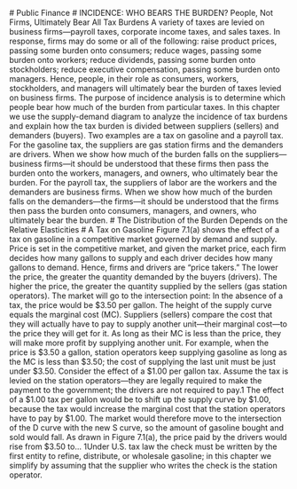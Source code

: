 \# Public Finance # INCIDENCE: WHO BEARS THE BURDEN? People, Not Firms, Ultimately Bear All Tax Burdens A variety of taxes are levied on business firms—payroll taxes, corporate income taxes, and sales taxes. In response, firms may do some or all of the following: raise product prices, passing some burden onto consumers; reduce wages, passing some burden onto workers; reduce dividends, passing some burden onto stockholders; reduce executive compensation, passing some burden onto managers. Hence, people, in their role as consumers, workers, stockholders, and managers will ultimately bear the burden of taxes levied on business firms. The purpose of incidence analysis is to determine which people bear how much of the burden from particular taxes. In this chapter we use the supply-demand diagram to analyze the incidence of tax burdens and explain how the tax burden is divided between suppliers (sellers) and demanders (buyers). Two examples are a tax on gasoline and a payroll tax. For the gasoline tax, the suppliers are gas station firms and the demanders are drivers. When we show how much of the burden falls on the suppliers—business firms—it should be understood that these firms then pass the burden onto the workers, managers, and owners, who ultimately bear the burden. For the payroll tax, the suppliers of labor are the workers and the demanders are business firms. When we show how much of the burden falls on the demanders—the firms—it should be understood that the firms then pass the burden onto consumers, managers, and owners, who ultimately bear the burden. # The Distribution of the Burden Depends on the Relative Elasticities # A Tax on Gasoline Figure 7.1(a) shows the effect of a tax on gasoline in a competitive market governed by demand and supply. Price is set in the competitive market, and given the market price, each firm decides how many gallons to supply and each driver decides how many gallons to demand. Hence, firms and drivers are “price takers.” The lower the price, the greater the quantity demanded by the buyers (drivers). The higher the price, the greater the quantity supplied by the sellers (gas station operators). The market will go to the intersection point: In the absence of a tax, the price would be $3.50 per gallon. The height of the supply curve equals the marginal cost (MC). Suppliers (sellers) compare the cost that they will actually have to pay to supply another unit—their marginal cost—to the price they will get for it. As long as their MC is less than the price, they will make more profit by supplying another unit. For example, when the price is $3.50 a gallon, station operators keep supplying gasoline as long as the MC is less than $3.50; the cost of supplying the last unit must be just under $3.50. Consider the effect of a $1.00 per gallon tax. Assume the tax is levied on the station operators—they are legally required to make the payment to the government; the drivers are not required to pay.1 The effect of a $1.00 tax per gallon would be to shift up the supply curve by $1.00, because the tax would increase the marginal cost that the station operators have to pay by $1.00. The market would therefore move to the intersection of the D curve with the new S curve, so the amount of gasoline bought and sold would fall. As drawn in Figure 7.1(a), the price paid by the drivers would rise from $3.50 to... 1Under U.S. tax law the check must be written by the first entity to refine, distribute, or wholesale gasoline; in this chapter we simplify by assuming that the supplier who writes the check is the station operator.